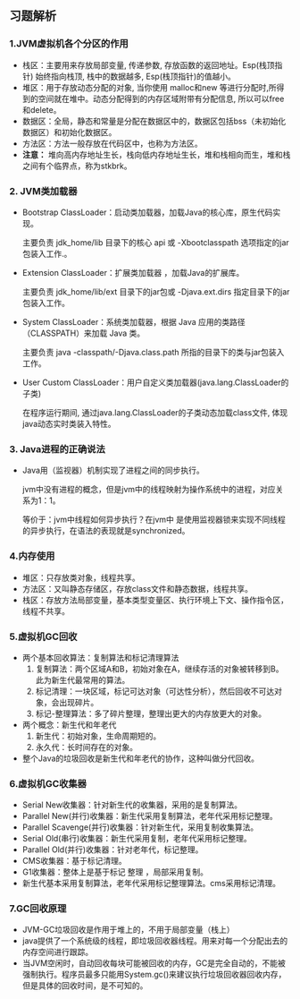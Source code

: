## 习题解析

###  1.JVM虚拟机各个分区的作用

- 栈区：主要用来存放局部变量, 传递参数, 存放函数的返回地址。Esp(栈顶指针)
  始终指向栈顶, 栈中的数据越多, Esp(栈顶指针)的值越小。
- 堆区：用于存放动态分配的对象, 当你使用 malloc和new 等进行分配时,所得到的空间就在堆中。动态分配得到的内存区域附带有分配信息, 所以可以free和delete。 
- 数据区：全局，静态和常量是分配在数据区中的，数据区包括bss（未初始化数据区）和初始化数据区。
- 方法区：方法一般存放在代码区中，也称为方法区。
- **注意：** 堆向高内存地址生长，栈向低内存地址生长，堆和栈相向而生，堆和栈之间有个临界点，称为stkbrk。

### 2. JVM类加载器

- Bootstrap ClassLoader：启动类加载器，加载Java的核心库，原生代码实现。

  主要负责 jdk_home/lib 目录下的核心 api 或 -Xbootclasspath 选项指定的jar包装入工作.。

  

- Extension ClassLoader：扩展类加载器 ，加载Java的扩展库。

  主要负责 jdk_home/lib/ext 目录下的jar包或 -Djava.ext.dirs 指定目录下的jar包装入工作。

  

- System ClassLoader：系统类加载器，根据 Java 应用的类路径（CLASSPATH）来加载 Java 类。

  主要负责 java -classpath/-Djava.class.path 所指的目录下的类与jar包装入工作。

  

- User Custom ClassLoader：用户自定义类加载器(java.lang.ClassLoader的子类)

  在程序运行期间, 通过java.lang.ClassLoader的子类动态加载class文件, 体现java动态实时类装入特性。

### 3. Java进程的正确说法

- Java用（监视器）机制实现了进程之间的同步执行。

  jvm中没有进程的概念，但是jvm中的线程映射为操作系统中的进程，对应关系为1：1。

  等价于：jvm中线程如何异步执行？在jvm中 是使用监视器锁来实现不同线程的异步执行，在语法的表现就是synchronized。

### 4.内存使用

- 堆区：只存放类对象，线程共享。
- 方法区：又叫静态存储区，存放class文件和静态数据，线程共享。
- 栈区：存放方法局部变量，基本类型变量区、执行环境上下文、操作指令区，线程不共享。

### 5.虚拟机GC回收

- 两个基本回收算法：复制算法和标记清理算法
  1. 复制算法：两个区域A和B，初始对象在A，继续存活的对象被转移到B。此为新生代最常用的算法。
  2. 标记清理：一块区域，标记可达对象（可达性分析），然后回收不可达对象，会出现碎片。
  3. 标记-整理算法：多了碎片整理，整理出更大的内存放更大的对象。
- 两个概念：新生代和年老代
  1. 新生代：初始对象，生命周期短的。
  2. 永久代：长时间存在的对象。
- 整个Java的垃圾回收是新生代和年老代的协作，这种叫做分代回收。

### 6.虚拟机GC收集器

- Serial New收集器：针对新生代的收集器，采用的是复制算法。
- Parallel New(并行)收集器：新生代采用复制算法，老年代采用标记整理。
- Parallel Scavenge(并行)收集器：针对新生代，采用复制收集算法。
- Serial Old(串行)收集器：新生代采用复制，老年代采用标记整理。
- Parallel Old(并行)收集器：针对老年代，标记整理。
- CMS收集器：基于标记清理。
- G1收集器：整体上是基于标记 整理 ，局部采用复制。
- 新生代基本采用复制算法，老年代采用标记整理算法。cms采用标记清理。

### 7.GC回收原理

- JVM-GC垃圾回收是作用于堆上的，不用于局部变量（栈上）
- java提供了一个系统级的线程，即垃圾回收器线程。用来对每一个分配出去的内存空间进行跟踪。
- 当JVM空闲时，自动回收每块可能被回收的内存，GC是完全自动的，不能被强制执行。程序员最多只能用System.gc()来建议执行垃圾回收器回收内存，但是具体的回收时间，是不可知的。